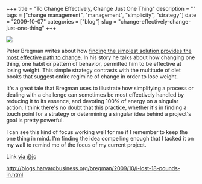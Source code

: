 +++
title = "To Change Effectively, Change Just One Thing"
description = ""
tags = ["change management", "management", "simplicity", "strategy"]
date = "2009-10-07"
categories = ["blog"]
slug = "change-effectively-change-just-one-thing"
+++



  <div class="notebook-screenshot"><a href="http://blogs.harvardbusiness.org/bregman/2009/10/i-lost-18-pounds-in.html"><img id='bluga-thumbnail-1907' class='bluga-thumbnail large' src='http://media.konigi.com/bluga/
wt4acce97265132_1.jpg'/></a></div><p>Peter Bregman writes about how <a href="http://blogs.harvardbusiness.org/bregman/2009/10/i-lost-18-pounds-in.html">finding the simplest solution provides the most effective path to change</a>. In his story he talks about how changing one thing, one habit or pattern of behavior, permitted him to be effective at losing weight. This simple strategy contrasts with the multitude of diet books that suggest entire regimine of change in order to lose weight.</p>
<p>It's a great tale that Bregman uses to illustrate how simplifying a process or dealing with a challenge can sometimes be most effectively handled by reducing it to its essence, and devoting 100% of energy on a singular action. I think there's no doubt that this practice, whether it's in finding a touch point for a strategy or determining a singular idea behind a project's goal is pretty powerful. </p>
<p>I can see this kind of focus working well for me if I remember to keep the one thing in mind. I'm finding the idea compelling enough that I tacked it on my wall to remind me of the focus of my current project.</p>
<p>Link <a href="http://twitter.com/jc/status/4687298763">via @jc</a></p>
    
  <a href="http://blogs.harvardbusiness.org/bregman/2009/10/i-lost-18-pounds-in.html">http://blogs.harvardbusiness.org/bregman/2009/10/i-lost-18-pounds-in.html</a>
